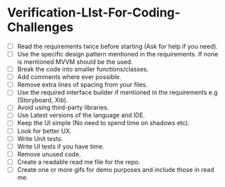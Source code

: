 # Verification-LIst-For-Coding-Challenges

- [ ] Read the requirements twice before starting (Ask for help if you need).
- [ ] Use the specific design pattern mentioned in the requirements. If none is mentioned MVVM should be the used.
- [ ] Break the code into smaller functions/classes.
- [ ] Add comments where ever possible.
- [ ] Remove extra lines of spacing from your files.
- [ ] Use the required interface builder if mentioned in the requirements e.g (Storyboard, Xib).
- [ ] Avoid using third-party libraries.
- [ ] Use Latest versions of the language and IDE.
- [ ] Keep the UI simple (No need to spend time on shadows etc).
- [ ] Look for better UX.
- [ ] Write Unit tests.
- [ ] Write UI tests if you have time.
- [ ] Remove unused code.
- [ ] Create a readable read me file for the repo.
- [ ] Create one or more gifs for demo purposes and include those in read me.

